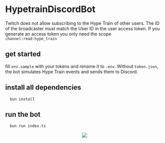 # HypetrainDiscordBot

Twitch does not allow subscribing to the Hype Train of other users. The ID of the broadcaster must match the User ID in the user access token. If you generate an access token you only need the scope `channel:read:hype_train`

## get started

fill `env.sample` with your tokens and rename it to `.env`. Without `token.json`, the bot simulates Hype Train events and sends them to Discord.

## install all dependencies

```shell
  bun install
```

## run the bot

```shell
  bun run index.ts
```

<p align="center">
  <a href="https://discord.gg/QJE3tukzfv"><img src="https://invidget.switchblade.xyz/QJE3tukzfv"></a>
</p>
